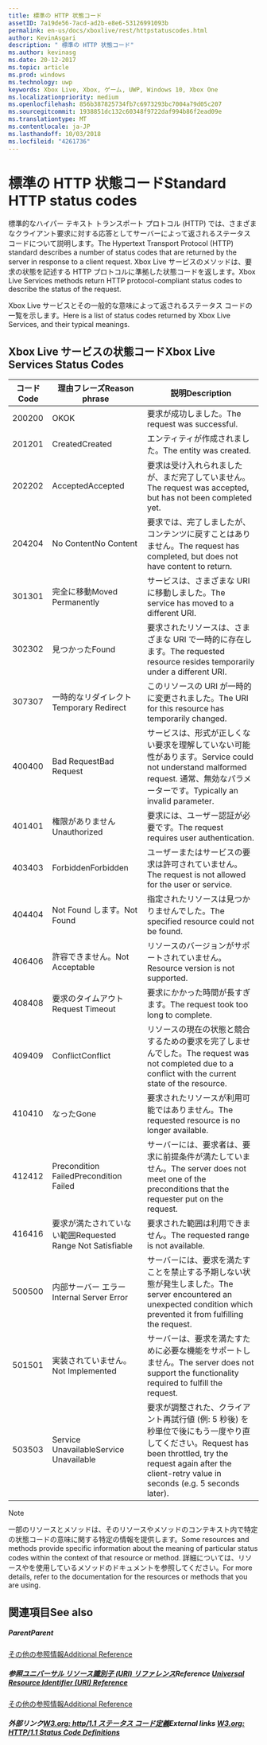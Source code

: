 ```yaml
---
title: 標準の HTTP 状態コード
assetID: 7a19de56-7acd-ad2b-e8e6-53126991093b
permalink: en-us/docs/xboxlive/rest/httpstatuscodes.html
author: KevinAsgari
description: " 標準の HTTP 状態コード"
ms.author: kevinasg
ms.date: 20-12-2017
ms.topic: article
ms.prod: windows
ms.technology: uwp
keywords: Xbox Live, Xbox, ゲーム, UWP, Windows 10, Xbox One
ms.localizationpriority: medium
ms.openlocfilehash: 856b387825734fb7c6973293bc7004a79d05c207
ms.sourcegitcommit: 1938851dc132c60348f9722daf994b86f2ead09e
ms.translationtype: MT
ms.contentlocale: ja-JP
ms.lasthandoff: 10/03/2018
ms.locfileid: "4261736"
---
```

# <a name="standard-http-status-codes"></a><span data-ttu-id="c2b33-104">標準の HTTP 状態コード</span><span class="sxs-lookup"><span data-stu-id="c2b33-104">Standard HTTP status codes</span></span>
 
<span data-ttu-id="c2b33-105">標準的なハイパー テキスト トランスポート プロトコル (HTTP) では、さまざまなクライアント要求に対する応答としてサーバーによって返されるステータス コードについて説明します。</span><span class="sxs-lookup"><span data-stu-id="c2b33-105">The Hypertext Transport Protocol (HTTP) standard describes a number of status codes that are returned by the server in response to a client request.</span></span> <span data-ttu-id="c2b33-106">Xbox Live サービスのメソッドは、要求の状態を記述する HTTP プロトコルに準拠した状態コードを返します。</span><span class="sxs-lookup"><span data-stu-id="c2b33-106">Xbox Live Services methods return HTTP protocol-compliant status codes to describe the status of the request.</span></span>
 
<span data-ttu-id="c2b33-107">Xbox Live サービスとその一般的な意味によって返されるステータス コードの一覧を示します。</span><span class="sxs-lookup"><span data-stu-id="c2b33-107">Here is a list of status codes returned by Xbox Live Services, and their typical meanings.</span></span>
 
<a id="ID4EAB"></a>

 
## <a name="xbox-live-services-status-codes"></a><span data-ttu-id="c2b33-108">Xbox Live サービスの状態コード</span><span class="sxs-lookup"><span data-stu-id="c2b33-108">Xbox Live Services Status Codes</span></span>
 
| <span data-ttu-id="c2b33-109">コード</span><span class="sxs-lookup"><span data-stu-id="c2b33-109">Code</span></span>| <span data-ttu-id="c2b33-110">理由フレーズ</span><span class="sxs-lookup"><span data-stu-id="c2b33-110">Reason phrase</span></span>| <span data-ttu-id="c2b33-111">説明</span><span class="sxs-lookup"><span data-stu-id="c2b33-111">Description</span></span>| 
| --- | --- | --- | 
| <span data-ttu-id="c2b33-112">200</span><span class="sxs-lookup"><span data-stu-id="c2b33-112">200</span></span>| <span data-ttu-id="c2b33-113">OK</span><span class="sxs-lookup"><span data-stu-id="c2b33-113">OK</span></span>| <span data-ttu-id="c2b33-114">要求が成功しました。</span><span class="sxs-lookup"><span data-stu-id="c2b33-114">The request was successful.</span></span>| 
| <span data-ttu-id="c2b33-115">201</span><span class="sxs-lookup"><span data-stu-id="c2b33-115">201</span></span>| <span data-ttu-id="c2b33-116">Created</span><span class="sxs-lookup"><span data-stu-id="c2b33-116">Created</span></span>| <span data-ttu-id="c2b33-117">エンティティが作成されました。</span><span class="sxs-lookup"><span data-stu-id="c2b33-117">The entity was created.</span></span>| 
| <span data-ttu-id="c2b33-118">202</span><span class="sxs-lookup"><span data-stu-id="c2b33-118">202</span></span>| <span data-ttu-id="c2b33-119">Accepted</span><span class="sxs-lookup"><span data-stu-id="c2b33-119">Accepted</span></span>| <span data-ttu-id="c2b33-120">要求は受け入れられましたが、まだ完了していません。</span><span class="sxs-lookup"><span data-stu-id="c2b33-120">The request was accepted, but has not been completed yet.</span></span>| 
| <span data-ttu-id="c2b33-121">204</span><span class="sxs-lookup"><span data-stu-id="c2b33-121">204</span></span>| <span data-ttu-id="c2b33-122">No Content</span><span class="sxs-lookup"><span data-stu-id="c2b33-122">No Content</span></span>| <span data-ttu-id="c2b33-123">要求では、完了しましたが、コンテンツに戻すことはありません。</span><span class="sxs-lookup"><span data-stu-id="c2b33-123">The request has completed, but does not have content to return.</span></span>| 
| <span data-ttu-id="c2b33-124">301</span><span class="sxs-lookup"><span data-stu-id="c2b33-124">301</span></span>| <span data-ttu-id="c2b33-125">完全に移動</span><span class="sxs-lookup"><span data-stu-id="c2b33-125">Moved Permanently</span></span>| <span data-ttu-id="c2b33-126">サービスは、さまざまな URI に移動しました。</span><span class="sxs-lookup"><span data-stu-id="c2b33-126">The service has moved to a different URI.</span></span>| 
| <span data-ttu-id="c2b33-127">302</span><span class="sxs-lookup"><span data-stu-id="c2b33-127">302</span></span>| <span data-ttu-id="c2b33-128">見つかった</span><span class="sxs-lookup"><span data-stu-id="c2b33-128">Found</span></span>| <span data-ttu-id="c2b33-129">要求されたリソースは、さまざまな URI で一時的に存在します。</span><span class="sxs-lookup"><span data-stu-id="c2b33-129">The requested resource resides temporarily under a different URI.</span></span>| 
| <span data-ttu-id="c2b33-130">307</span><span class="sxs-lookup"><span data-stu-id="c2b33-130">307</span></span>| <span data-ttu-id="c2b33-131">一時的なリダイレクト</span><span class="sxs-lookup"><span data-stu-id="c2b33-131">Temporary Redirect</span></span>| <span data-ttu-id="c2b33-132">このリソースの URI が一時的に変更されました。</span><span class="sxs-lookup"><span data-stu-id="c2b33-132">The URI for this resource has temporarily changed.</span></span>| 
| <span data-ttu-id="c2b33-133">400</span><span class="sxs-lookup"><span data-stu-id="c2b33-133">400</span></span>| <span data-ttu-id="c2b33-134">Bad Request</span><span class="sxs-lookup"><span data-stu-id="c2b33-134">Bad Request</span></span>| <span data-ttu-id="c2b33-135">サービスは、形式が正しくない要求を理解していない可能性があります。</span><span class="sxs-lookup"><span data-stu-id="c2b33-135">Service could not understand malformed request.</span></span> <span data-ttu-id="c2b33-136">通常、無効なパラメーターです。</span><span class="sxs-lookup"><span data-stu-id="c2b33-136">Typically an invalid parameter.</span></span>| 
| <span data-ttu-id="c2b33-137">401</span><span class="sxs-lookup"><span data-stu-id="c2b33-137">401</span></span>| <span data-ttu-id="c2b33-138">権限がありません</span><span class="sxs-lookup"><span data-stu-id="c2b33-138">Unauthorized</span></span>| <span data-ttu-id="c2b33-139">要求には、ユーザー認証が必要です。</span><span class="sxs-lookup"><span data-stu-id="c2b33-139">The request requires user authentication.</span></span>| 
| <span data-ttu-id="c2b33-140">403</span><span class="sxs-lookup"><span data-stu-id="c2b33-140">403</span></span>| <span data-ttu-id="c2b33-141">Forbidden</span><span class="sxs-lookup"><span data-stu-id="c2b33-141">Forbidden</span></span>| <span data-ttu-id="c2b33-142">ユーザーまたはサービスの要求は許可されていません。</span><span class="sxs-lookup"><span data-stu-id="c2b33-142">The request is not allowed for the user or service.</span></span>| 
| <span data-ttu-id="c2b33-143">404</span><span class="sxs-lookup"><span data-stu-id="c2b33-143">404</span></span>| <span data-ttu-id="c2b33-144">Not Found します。</span><span class="sxs-lookup"><span data-stu-id="c2b33-144">Not Found</span></span>| <span data-ttu-id="c2b33-145">指定されたリソースは見つかりませんでした。</span><span class="sxs-lookup"><span data-stu-id="c2b33-145">The specified resource could not be found.</span></span>| 
| <span data-ttu-id="c2b33-146">406</span><span class="sxs-lookup"><span data-stu-id="c2b33-146">406</span></span>| <span data-ttu-id="c2b33-147">許容できません。</span><span class="sxs-lookup"><span data-stu-id="c2b33-147">Not Acceptable</span></span>| <span data-ttu-id="c2b33-148">リソースのバージョンがサポートされていません。</span><span class="sxs-lookup"><span data-stu-id="c2b33-148">Resource version is not supported.</span></span>| 
| <span data-ttu-id="c2b33-149">408</span><span class="sxs-lookup"><span data-stu-id="c2b33-149">408</span></span>| <span data-ttu-id="c2b33-150">要求のタイムアウト</span><span class="sxs-lookup"><span data-stu-id="c2b33-150">Request Timeout</span></span>| <span data-ttu-id="c2b33-151">要求にかかった時間が長すぎます。</span><span class="sxs-lookup"><span data-stu-id="c2b33-151">The request took too long to complete.</span></span>| 
| <span data-ttu-id="c2b33-152">409</span><span class="sxs-lookup"><span data-stu-id="c2b33-152">409</span></span>| <span data-ttu-id="c2b33-153">Conflict</span><span class="sxs-lookup"><span data-stu-id="c2b33-153">Conflict</span></span>| <span data-ttu-id="c2b33-154">リソースの現在の状態と競合するための要求を完了しませんでした。</span><span class="sxs-lookup"><span data-stu-id="c2b33-154">The request was not completed due to a conflict with the current state of the resource.</span></span>| 
| <span data-ttu-id="c2b33-155">410</span><span class="sxs-lookup"><span data-stu-id="c2b33-155">410</span></span>| <span data-ttu-id="c2b33-156">なった</span><span class="sxs-lookup"><span data-stu-id="c2b33-156">Gone</span></span>| <span data-ttu-id="c2b33-157">要求されたリソースが利用可能ではありません。</span><span class="sxs-lookup"><span data-stu-id="c2b33-157">The requested resource is no longer available.</span></span>| 
| <span data-ttu-id="c2b33-158">412</span><span class="sxs-lookup"><span data-stu-id="c2b33-158">412</span></span>| <span data-ttu-id="c2b33-159">Precondition Failed</span><span class="sxs-lookup"><span data-stu-id="c2b33-159">Precondition Failed</span></span>| <span data-ttu-id="c2b33-160">サーバーには、要求者は、要求に前提条件が満たしていません。</span><span class="sxs-lookup"><span data-stu-id="c2b33-160">The server does not meet one of the preconditions that the requester put on the request.</span></span>| 
| <span data-ttu-id="c2b33-161">416</span><span class="sxs-lookup"><span data-stu-id="c2b33-161">416</span></span>| <span data-ttu-id="c2b33-162">要求が満たされていない範囲</span><span class="sxs-lookup"><span data-stu-id="c2b33-162">Requested Range Not Satisfiable</span></span>| <span data-ttu-id="c2b33-163">要求された範囲は利用できません。</span><span class="sxs-lookup"><span data-stu-id="c2b33-163">The requested range is not available.</span></span>| 
| <span data-ttu-id="c2b33-164">500</span><span class="sxs-lookup"><span data-stu-id="c2b33-164">500</span></span>| <span data-ttu-id="c2b33-165">内部サーバー エラー</span><span class="sxs-lookup"><span data-stu-id="c2b33-165">Internal Server Error</span></span>| <span data-ttu-id="c2b33-166">サーバーには、要求を満たすことを禁止する予期しない状態が発生しました。</span><span class="sxs-lookup"><span data-stu-id="c2b33-166">The server encountered an unexpected condition which prevented it from fulfilling the request.</span></span>| 
| <span data-ttu-id="c2b33-167">501</span><span class="sxs-lookup"><span data-stu-id="c2b33-167">501</span></span>| <span data-ttu-id="c2b33-168">実装されていません。</span><span class="sxs-lookup"><span data-stu-id="c2b33-168">Not Implemented</span></span>| <span data-ttu-id="c2b33-169">サーバーは、要求を満たすために必要な機能をサポートしません。</span><span class="sxs-lookup"><span data-stu-id="c2b33-169">The server does not support the functionality required to fulfill the request.</span></span>| 
| <span data-ttu-id="c2b33-170">503</span><span class="sxs-lookup"><span data-stu-id="c2b33-170">503</span></span>| <span data-ttu-id="c2b33-171">Service Unavailable</span><span class="sxs-lookup"><span data-stu-id="c2b33-171">Service Unavailable</span></span>| <span data-ttu-id="c2b33-172">要求が調整された、クライアント再試行値 (例: 5 秒後) を秒単位で後にもう一度やり直してください。</span><span class="sxs-lookup"><span data-stu-id="c2b33-172">Request has been throttled, try the request again after the client-retry value in seconds (e.g. 5 seconds later).</span></span>| 
 

> [!NOTE] 
> <span data-ttu-id="c2b33-173">一部のリソースとメソッドは、そのリソースやメソッドのコンテキスト内で特定の状態コードの意味に関する特定の情報を提供します。</span><span class="sxs-lookup"><span data-stu-id="c2b33-173">Some resources and methods provide specific information about the meaning of particular status codes within the context of that resource or method.</span></span> <span data-ttu-id="c2b33-174">詳細については、リソースやを使用しているメソッドのドキュメントを参照してください。</span><span class="sxs-lookup"><span data-stu-id="c2b33-174">For more details, refer to the documentation for the resources or methods that you are using.</span></span> 

  
<a id="ID4E3BAC"></a>

 
## <a name="see-also"></a><span data-ttu-id="c2b33-175">関連項目</span><span class="sxs-lookup"><span data-stu-id="c2b33-175">See also</span></span>
 
<a id="ID4E5BAC"></a>

 
##### <a name="parent"></a><span data-ttu-id="c2b33-176">Parent</span><span class="sxs-lookup"><span data-stu-id="c2b33-176">Parent</span></span>  

[<span data-ttu-id="c2b33-177">その他の参照情報</span><span class="sxs-lookup"><span data-stu-id="c2b33-177">Additional Reference</span></span>](atoc-xboxlivews-reference-additional.md)

  
<a id="ID4EKCAC"></a>

 
##### <a name="reference--universal-resource-identifier-uri-referenceuriatoc-xboxlivews-reference-urismd"></a><span data-ttu-id="c2b33-178">参照[ユニバーサル リソース識別子 (URI) リファレンス](../uri/atoc-xboxlivews-reference-uris.md)</span><span class="sxs-lookup"><span data-stu-id="c2b33-178">Reference  [Universal Resource Identifier (URI) Reference](../uri/atoc-xboxlivews-reference-uris.md)</span></span>

 [<span data-ttu-id="c2b33-179">その他の参照情報</span><span class="sxs-lookup"><span data-stu-id="c2b33-179">Additional Reference</span></span>](atoc-xboxlivews-reference-additional.md)

  
<a id="ID4EZCAC"></a>

 
##### <a name="external-links--w3org-http11-status-code-definitionshttpwwww3orgprotocolsrfc2616rfc2616-sec10htmlsec10"></a><span data-ttu-id="c2b33-180">外部リンク[W3.org: http/1.1 ステータス コード定義](http://www.w3.org/Protocols/rfc2616/rfc2616-sec10.html#sec10)</span><span class="sxs-lookup"><span data-stu-id="c2b33-180">External links  [W3.org: HTTP/1.1 Status Code Definitions](http://www.w3.org/Protocols/rfc2616/rfc2616-sec10.html#sec10)</span></span>

   